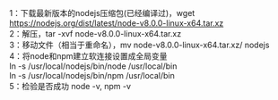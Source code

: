 1：下载最新版本的nodejs压缩包(已经编译过)，wget https://nodejs.org/dist/latest/node-v8.0.0-linux-x64.tar.xz  
2：解压，tar -xvf node-v8.0.0-linux-x64.tar.xz  
3：移动文件（相当于重命名），mv node-v8.0.0-linux-x64.tar.xz/ nodejs  
4：将node和npm建立软连接设置成全局变量  
ln -s /usr/local/nodejs/bin/node /usr/local/bin  
ln -s /usr/local/nodejs/bin/npm /usr/local/bin   
5：检验是否成功 node -v, npm -v  
